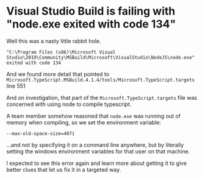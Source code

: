 # Visual Studio Build is failing with "node.exe exited with code 134"

Well this was a nasty little rabbit hole.

	"C:\Program Files (x86)\Microsoft Visual Studio\2019\Community\MSBuild\Microsoft\VisualStudio\NodeJS\node.exe" exited with code 134

And we found more detail that pointed to `Microsoft.TypeScript.MSBuild.4.1.4/tools/Microsoft.TypeScript.targets` line 551

And on investigation, that part of the `Microsoft.TypeScript.targets` file was concerned with using node to compile typescript.

A team member somehow reasoned that `node.exe` was running out of memory when compiling, so we set the environment variable:

	--max-old-space-size=4071


...and not by specifying it on a command line anywhere, but by literally setting the windows environment variables for that user on that machine.


I expected to see this error again and learn more about getting it to give better clues that let us fix it in a targeted way.